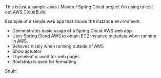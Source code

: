 # 
This is just a sample Java / Maven / Spring Cloud project I'm using to test out AWS CloudBuild  
    
Example of a simple web app that shows the instance environment.    
- Demonstrates basic usage of a Spring Cloud AWS web app
- Uses Spring Cloud AWS to obtain EC2 instance metadata when running in AWS.
- Behaves nicely when running outside of AWS    
- Show actuator  
- Thymeleaf is used for web pages     
- Bootstrap is used for formatting. 

Snuh! 
       
 
